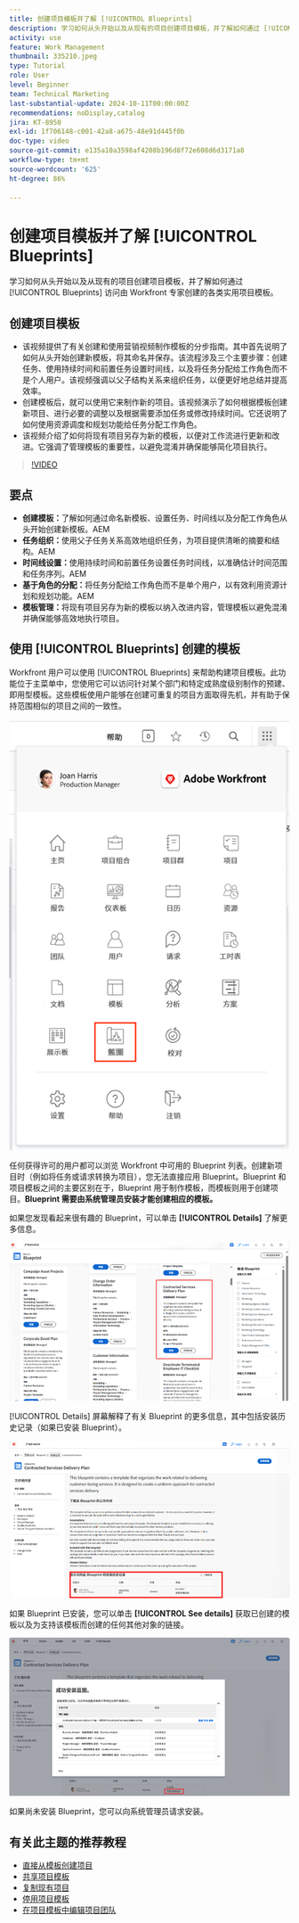 ```yaml
---
title: 创建项目模板并了解 [!UICONTROL Blueprints]
description: 学习如何从头开始以及从现有的项目创建项目模板，并了解如何通过 [!UICONTROL Blueprints] 访问由 Workfront 专家创建的各类实用项目模板。
activity: use
feature: Work Management
thumbnail: 335210.jpeg
type: Tutorial
role: User
level: Beginner
team: Technical Marketing
last-substantial-update: 2024-10-11T00:00:00Z
recommendations: noDisplay,catalog
jira: KT-8950
exl-id: 1f706148-c001-42a8-a675-48e91d445f0b
doc-type: video
source-git-commit: e135a10a3598af4208b196d8f72e608d6d3171a8
workflow-type: tm+mt
source-wordcount: '625'
ht-degree: 86%

---
```


# 创建项目模板并了解 [!UICONTROL Blueprints]


学习如何从头开始以及从现有的项目创建项目模板，并了解如何通过 [!UICONTROL Blueprints] 访问由 Workfront 专家创建的各类实用项目模板。

## 创建项目模板

* 该视频提供了有关创建和使用营销视频制作模板的分步指南。其中首先说明了如何从头开始创建新模板，将其命名并保存。该流程涉及三个主要步骤：创建任务、使用持续时间和前置任务设置时间线，以及将任务分配给工作角色而不是个人用户。该视频强调以父子结构关系来组织任务，以便更好地总结并提高效率。
* 创建模板后，就可以使用它来制作新的项目。该视频演示了如何根据模板创建新项目、进行必要的调整以及根据需要添加任务或修改持续时间。它还说明了如何使用资源调度和规划功能给任务分配工作角色。
* 该视频介绍了如何将现有项目另存为新的模板，以便对工作流进行更新和改进。它强调了管理模板的重要性，以避免混淆并确保能够简化项目执行。

>[!VIDEO](https://video.tv.adobe.com/v/335210/?quality=12&learn=on)

## 要点

* **创建模板：**&#x200B;了解如何通过命名新模板、设置任务、时间线以及分配工作角色从头开始创建新模板。&#x200B;AEM
* **任务组织：**&#x200B;使用父子任务关系高效地组织任务，为项目提供清晰的摘要和结构。&#x200B;AEM
* **时间线设置：**&#x200B;使用持续时间和前置任务设置任务时间线，以准确估计时间范围和任务序列。&#x200B;AEM
* **基于角色的分配：**&#x200B;将任务分配给工作角色而不是单个用户，以有效利用资源计划和规划功能。&#x200B;AEM
* **模板管理：**&#x200B;将现有项目另存为新的模板以纳入改进内容，管理模板以避免混淆并确保能够高效地执行项目。&#x200B;


## 使用 [!UICONTROL Blueprints] 创建的模板

Workfront 用户可以使用 [!UICONTROL Blueprints] 来帮助构建项目模板。此功能位于主菜单中，您使用它可以访问针对某个部门和特定成熟度级别制作的预建、即用型模板。这些模板使用户能够在创建可重复的项目方面取得先机，并有助于保持范围相似的项目之间的一致性。

![主菜单中的 Blueprint](assets/pt-blueprints-01.png)

任何获得许可的用户都可以浏览 Workfront 中可用的 Blueprint 列表。创建新项目时（例如将任务或请求转换为项目），您无法直接应用 Blueprint。Blueprint 和项目模板之间的主要区别在于，Blueprint 用于制作模板，而模板则用于创建项目。**Blueprint 需要由系统管理员安装才能创建相应的模板。**

如果您发现看起来很有趣的 Blueprint，可以单击 **[!UICONTROL Details]** 了解更多信息。

![Blueprint 清单](assets/pt-blueprints-02.png)

[!UICONTROL Details] 屏幕解释了有关 Blueprint 的更多信息，其中包括安装历史记录（如果已安装 Blueprint）。

![关于使用 Blueprint 的详细信息](assets/pt-blueprints-03.png)

如果 Blueprint 已安装，您可以单击 **[!UICONTROL See details]** 获取已创建的模板以及为支持该模板而创建的任何其他对象的链接。

![关于安装 Blueprint 的详细信息](assets/pt-blueprints-04.png)

如果尚未安装 Blueprint，您可以向系统管理员请求安装。

## 有关此主题的推荐教程

* [直接从模板创建项目](/help/manage-work/create-and-manage-project-templates/create-a-project-directly-from-a-template.md)
* [共享项目模板](/help/manage-work/create-and-manage-project-templates/share-a-project-template.md)
* [复制现有项目](/help/manage-work/manage-projects/copy-an-existing-project.md)
* [停用项目模板](/help/manage-work/create-and-manage-project-templates/deactivate-a-project-template.md)
* [在项目模板中编辑项目团队](/help/manage-work/create-and-manage-project-templates/edit-the-project-team-in-a-project-template.md)
